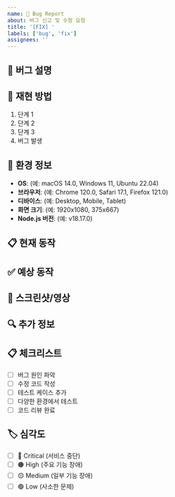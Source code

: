 ```yaml
---
name: 🐛 Bug Report
about: 버그 신고 및 수정 요청
title: '[FIX] '
labels: ['bug', 'fix']
assignees: ''
---
```


## 🐛 버그 설명
<!-- 발생한 버그에 대해 명확하고 간결하게 설명해주세요 -->

## 🔄 재현 방법
<!-- 버그를 재현할 수 있는 단계별 방법을 작성해주세요 -->
1. 단계 1
2. 단계 2  
3. 단계 3
4. 버그 발생

## 📱 환경 정보
<!-- 버그가 발생한 환경 정보를 작성해주세요 -->
- **OS**: (예: macOS 14.0, Windows 11, Ubuntu 22.04)
- **브라우저**: (예: Chrome 120.0, Safari 17.1, Firefox 121.0)
- **디바이스**: (예: Desktop, Mobile, Tablet)
- **화면 크기**: (예: 1920x1080, 375x667)
- **Node.js 버전**: (예: v18.17.0)

## 📋 현재 동작
<!-- 현재 어떻게 동작하고 있는지 설명해주세요 -->

## ✅ 예상 동작  
<!-- 올바르게 동작해야 하는 방식을 설명해주세요 -->

## 📸 스크린샷/영상
<!-- 가능하다면 버그 상황을 보여주는 스크린샷이나 영상을 첨부해주세요 -->

## 🔍 추가 정보
<!-- 버그와 관련된 추가적인 정보나 맥락을 제공해주세요 -->

## 📋 체크리스트
<!-- 버그 수정 완료 조건 -->
- [ ] 버그 원인 파악
- [ ] 수정 코드 작성
- [ ] 테스트 케이스 추가
- [ ] 다양한 환경에서 테스트
- [ ] 코드 리뷰 완료

## 🏷️ 심각도
- [ ] 🔴 Critical (서비스 중단)
- [ ] 🟠 High (주요 기능 장애)
- [ ] 🟡 Medium (일부 기능 장애)
- [ ] 🟢 Low (사소한 문제)
